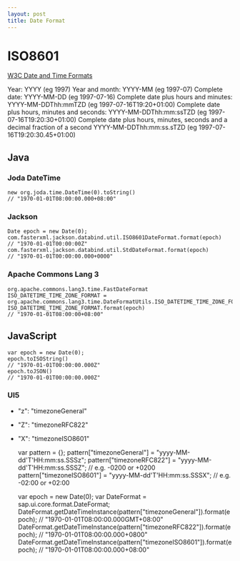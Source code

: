 ```yaml
---
layout: post
title: Date Format
---
```


# ISO8601

[W3C Date and Time Formats](http://www.w3.org/TR/NOTE-datetime)

   Year:
      YYYY (eg 1997)
   Year and month:
      YYYY-MM (eg 1997-07)
   Complete date:
      YYYY-MM-DD (eg 1997-07-16)
   Complete date plus hours and minutes:
      YYYY-MM-DDThh:mmTZD (eg 1997-07-16T19:20+01:00)
   Complete date plus hours, minutes and seconds:
      YYYY-MM-DDThh:mm:ssTZD (eg 1997-07-16T19:20:30+01:00)
   Complete date plus hours, minutes, seconds and a decimal fraction of a second
      YYYY-MM-DDThh:mm:ss.sTZD (eg 1997-07-16T19:20:30.45+01:00)

## Java

### Joda DateTime

    new org.joda.time.DateTime(0).toString()                                    // "1970-01-01T08:00:00.000+08:00"

### Jackson

    Date epoch = new Date(0);
    com.fasterxml.jackson.databind.util.ISO8601DateFormat.format(epoch)         // "1970-01-01T00:00:00Z"
    com.fasterxml.jackson.databind.util.StdDateFormat.format(epoch)             // "1970-01-01T00:00:00.000+0000"

### Apache Commons Lang 3

    org.apache.commons.lang3.time.FastDateFormat ISO_DATETIME_TIME_ZONE_FORMAT = org.apache.commons.lang3.time.DateFormatUtils.ISO_DATETIME_TIME_ZONE_FORMAT;
    ISO_DATETIME_TIME_ZONE_FORMAT.format(epoch)                                 // "1970-01-01T08:00:00+08:00"

## JavaScript

    var epoch = new Date(0);
    epoch.toISOString()                                                         // "1970-01-01T00:00:00.000Z"
    epoch.toJSON()                                                              // "1970-01-01T00:00:00.000Z"

### UI5

* "z": "timezoneGeneral"
* "Z": "timezoneRFC822"
* "X": "timezoneISO8601"

    var pattern = {};
    pattern["timezoneGeneral"] = "yyyy-MM-dd'T'HH:mm:ss.SSSz";
    pattern["timezoneRFC822"] = "yyyy-MM-dd'T'HH:mm:ss.SSSZ";  // e.g. -0200 or +0200
    pattern["timezoneISO8601"] = "yyyy-MM-dd'T'HH:mm:ss.SSSX"; // e.g. -02:00 or +02:00

    var epoch = new Date(0);
    var DateFormat = sap.ui.core.format.DateFormat;
    DateFormat.getDateTimeInstance(pattern["timezoneGeneral"]).format(epoch);   // "1970-01-01T08:00:00.000GMT+08:00"
    DateFormat.getDateTimeInstance(pattern["timezoneRFC822"]).format(epoch);    // "1970-01-01T08:00:00.000+0800"
    DateFormat.getDateTimeInstance(pattern["timezoneISO8601"]).format(epoch);   // "1970-01-01T08:00:00.000+08:00"

